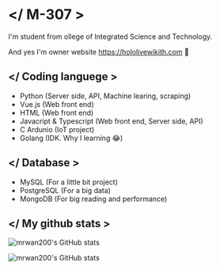# </ M-307 >
I'm student from ollege of Integrated Science and Technology.

And yes I'm owner website https://hololivewikith.com 🤗

## </ Coding languege >
- Python (Server side, API, Machine learing, scraping)
- Vue.js (Web front end)
- HTML (Web front end)
- Javacript & Typescript (Web front end, Server side, API)
- C Ardunio (IoT project)
- Golang (IDK. Why I learning 😂)

## </ Database >
- MySQL (For a little bit project)
- PostgreSQL (For a big data)
- MongoDB (For big reading and performance)

## </ My github stats >
![mrwan200's GitHub stats](https://github-readme-stats.vercel.app/api?username=mrwan200&show_icons=true&theme=tokyonight)

![mrwan200's GitHub stats](https://github-readme-stats.vercel.app/api/top-langs/?username=mrwan200&langs_count=5&theme=tokyonight)
